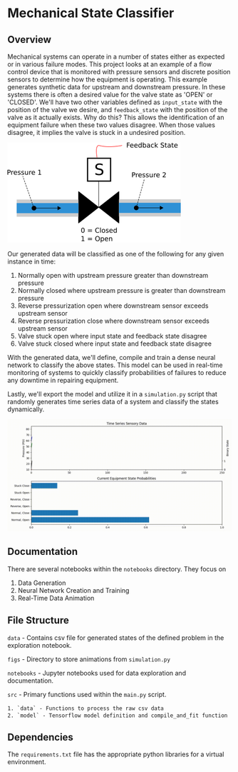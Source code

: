 # Mechanical State Classifier

## Overview

Mechanical systems can operate in a number of states either as expected or in various failure modes. This project looks at an example of a flow control device that is monitored with pressure sensors and discrete position sensors to determine how the equipment is operating. This example generates synthetic data for upstream and downstream pressure. In these systems there is often a desired value for the valve state as 'OPEN' or 'CLOSED'. We'll have two other variables defined as `input_state` with the position of the valve we desire, and `feedback_state` with the position of the valve as it actually exists. Why do this? This allows the identification of an equipment failure when these two values disagree. When those values disagree, it implies the valve is stuck in a undesired position.

![](./figs/FlowValve.png)

Our generated data will be classified as one of the following for any given instance in time:

1. Normally open with upstream pressure greater than downstream pressure
2. Normally closed where upstream pressure is greater than downstream pressure
3. Reverse pressurization open where downstream sensor exceeds upstream sensor
4. Reverse pressurization close where downstream sensor exceeds upstream sensor
5. Valve stuck open where input state and feedback state disagree
6. Valve stuck closed where input state and feedback state disagree

With the generated data, we'll define, compile and train a dense neural network to classify the above states. This model can be used in real-time monitoring of systems to quickly classify probabilities of failures to reduce any downtime in repairing equipment.

Lastly, we'll export the model and utilize it in a `simulation.py` script that randomly generates time series data of a system and classify the states dynamically.

![](./figs/ClassificationMech.gif)

## Documentation

There are several notebooks within the `notebooks` directory. They focus on 

1. Data Generation
2. Neural Network Creation and Training
3. Real-Time Data Animation

## File Structure

`data` - Contains csv file for generated states of the defined problem in the exploration notebook.

`figs` - Directory to store animations from `simulation.py`

`notebooks` - Jupyter notebooks used for data exploration and documentation.

`src` - Primary functions used within the `main.py` script. 

    1. `data` - Functions to process the raw csv data
    2. `model` - Tensorflow model definition and compile_and_fit function

## Dependencies 

The `requirements.txt` file has the appropriate python libraries for a virtual environment.

